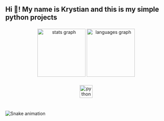 <h2 align="left">Hi 👋! My name is Krystian and this is my simple python projects</h2>

###

<div align="center">
  <img src="https://github-readme-stats.vercel.app/api?username=xKrysti4n&hide_title=false&hide_rank=false&show_icons=true&include_all_commits=true&count_private=true&disable_animations=false&theme=dracula&locale=en&hide_border=false" height="150" alt="stats graph"  />
  <img src="https://github-readme-stats.vercel.app/api/top-langs?username=xKrysti4n&locale=en&hide_title=false&layout=compact&card_width=320&langs_count=5&theme=dracula&hide_border=false" height="150" alt="languages graph"  />
</div>

###

<div align="center">
  <img src="https://cdn.jsdelivr.net/gh/devicons/devicon/icons/python/python-original.svg" height="40" alt="python logo"  />
</div>

###

<br clear="both">

<img src="https://raw.githubusercontent.com/xKrysti4n/xKrysti4n/output/snake.svg" alt="Snake animation" />

###

<h3 align="left"></h3>

###